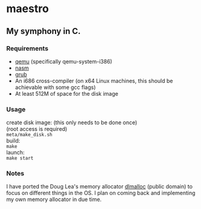 # maestro

## My symphony in C.

### Requirements
- [qemu](https://www.qemu.org/) (specifically qemu-system-i386)
- [nasm](https://nasm.us/)
- [grub](https://www.gnu.org/software/grub/)
- An i686 cross-compiler (on x64 Linux machines, this should be achievable with some gcc flags)
- At least 512M of space for the disk image

### Usage
create disk image: (this only needs to be done once) \
(root access is required) \
`meta/make_disk.sh` \
build: \
`make` \
launch: \
`make start`

### Notes
I have ported the Doug Lea's memory allocator [dlmalloc](gee.cs.oswego.edu/dl/html/malloc.html) (public domain) to focus on different things in the OS. I plan on coming back and implementing my own memory allocator in due time.